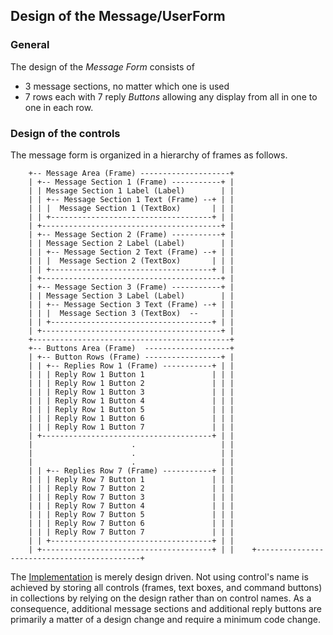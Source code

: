 ## Design of the Message/UserForm

### General

The design of the _Message Form_ consists of
- 3 message sections, no matter which one is used
- 7 rows each with 7 reply _Buttons_ allowing any display from all in one to one in each row.

### Design of the controls

The message form is organized in a hierarchy of frames as follows.
````
    +-- Message Area (Frame) --------------------+
    | +-- Message Section 1 (Frame) -----------+ |
    | | Message Section 1 Label (Label)        | |
    | | +-- Message Section 1 Text (Frame) --+ | |
    | | |  Message Section 1 (TextBox)       | | |
    | | +------------------------------------+ | |
    | +----------------------------------------+ |
    | +-- Message Section 2 (Frame) -----------+ |
    | | Message Section 2 Label (Label)        | |
    | | +-- Message Section 2 Text (Frame) --+ | |
    | | |  Message Section 2 (TextBox)       | | |
    | | +------------------------------------+ | |
    | +----------------------------------------+ |
    | +-- Message Section 3 (Frame) -----------+ |
    | | Message Section 3 Label (Label)        | |
    | | +-- Message Section 3 Text (Frame) --+ | |
    | | |  Message Section 3 (TextBox)  --     | |
    | | +------------------------------------+ | |
    | +----------------------------------------+ |
    +--------------------------------------------+
    +-- Buttons Area (Frame)  -------------------+
    | +-- Button Rows (Frame) -----------------+ |
    | | +-- Replies Row 1 (Frame) -----------+ | |
    | | | Reply Row 1 Button 1               | | |
    | | | Reply Row 1 Button 2               | | |
    | | | Reply Row 1 Button 3               | | |
    | | | Reply Row 1 Button 4               | | |
    | | | Reply Row 1 Button 5               | | |
    | | | Reply Row 1 Button 6               | | |
    | | | Reply Row 1 Button 7               | | |
    | +--------------------------------------+ | |
    |                      .                   | |
    |                      .                   | |
    |                      .                   | |
    | | +-- Replies Row 7 (Frame) -----------+ | |
    | | | Reply Row 7 Button 1               | | |
    | | | Reply Row 7 Button 2               | | |
    | | | Reply Row 7 Button 3               | | |
    | | | Reply Row 7 Button 4               | | |
    | | | Reply Row 7 Button 5               | | |
    | | | Reply Row 7 Button 6               | | |
    | | | Reply Row 7 Button 7               | | |
    | | +------------------------------------+ | |
    | +--------------------------------------+ | |    +--------------------------------------------+
````    
The [Implementation](#Implementation.md) is merely design driven. Not using control's name is achieved by storing  all controls (frames, text boxes, and command buttons) in collections by relying on the design rather than on control names. As a consequence, additional message sections and additional reply buttons are primarily a matter of a design change and require a minimum code change.